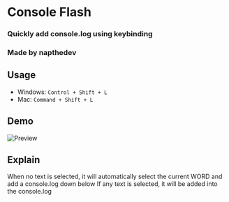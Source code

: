 # Console Flash

### Quickly add console.log using keybinding

### Made by napthedev

## Usage

- Windows: `Control + Shift + L`
- Mac: `Command + Shift + L`

## Demo

![Preview](https://res.cloudinary.com/naptest/image/upload/v1634893590/console-flash_mxxig4.gif)

## Explain

When no text is selected, it will automatically select the current WORD and add a console.log down below If any text is selected, it will be added into the console.log
